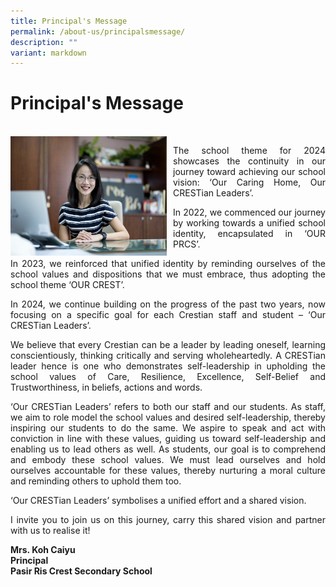```yaml
---
title: Principal's Message
permalink: /about-us/principalsmessage/
description: ""
variant: markdown
---
```

<h1>Principal's Message</h1>
<div><br>
<div style="float: left">
<img src="/images/Our%20Staff/Principal_Message_2024.jpg" alt="Principal_PRCS.jpeg" style="width:250px; margin-right:10px;">
</div><div>

<p align="justify">The school theme for 2024 showcases the continuity in our journey toward achieving our school vision: ‘Our Caring Home, Our CRESTian Leaders’. </p>

<p align="justify">In 2022, we commenced our journey by working towards a unified school identity, encapsulated in ‘OUR PRCS’. </p>

<p align="justify">In 2023, we reinforced that unified identity by reminding ourselves of the school values and dispositions that we must embrace, thus adopting the school theme ‘OUR CREST’.  </p>

<p align="justify">In 2024, we continue building on the progress of the past two years, now focusing on a specific goal for each Crestian staff and student – ‘Our CRESTian Leaders’. </p>

<p align="justify">We believe that every Crestian can be a leader by leading oneself, learning conscientiously, thinking critically and serving wholeheartedly. A CRESTian leader hence is one who demonstrates self-leadership in upholding the school values of Care, Resilience, Excellence, Self-Belief and Trustworthiness, in beliefs, actions and words. </p>

<p align="justify">‘Our CRESTian Leaders’ refers to both our staff and our students. As staff, we aim to role model the school values and desired self-leadership, thereby inspiring our students to do the same. We aspire to speak and act with conviction in line with these values, guiding us toward self-leadership and enabling us to lead others as well. As students, our goal is to comprehend and embody these school values. We must lead ourselves and hold ourselves accountable for these values, thereby nurturing a moral culture and reminding others to uphold them too. </p>

<p align="justify">‘Our CRESTian Leaders’ symbolises a unified effort and a shared vision. </p>

<p align="justify">I invite you to join us on this journey, carry this shared vision and partner with us to realise it! </p>

<p><strong>Mrs. Koh Caiyu<br>
Principal<br>
Pasir Ris Crest Secondary School</strong></p></div></div>


<!--
<h1>Principal's Message</h1>
<div>
<div style="float: left">
<img style="width:250px; margin-right:10px;" alt="Principal_PRCS.jpeg" src="/images/Principal_PRCS.jpeg">
</div><div>

<p align="justify">A warm welcome to Pasir Ris Crest Secondary!</p>
<p align="justify">When you enter our campus, you will see the phrase &lsquo;Home of the Overcomers&rsquo;, shining beautifully under the warm rays. Indeed, this is our home, our PRCS, where we want all of you to be able to find your place, your growth, and strength to take on and overcome any challenge in life</p>
<p align="justify"> If you have ever heard us share about PRCS, you would remember our emphasis on our school culture of Care, Excellence and Positive Self-Belief. In PRCS, we believe that only with the desired culture, staff and students can find their place, learn and lead themselves towards the school's vision and mission.</p>
	
<p align="justify">Hence, every year, we have a school theme to galvanise our efforts and guide our focus in this process of culture building.</p>
	
<p align="justify">The school theme for 2022 was OUR PRCS, highlighting the singular and collective identity to be owned by all staff and students.</p>

<p align="justify">For 2023, our school theme is OUR CREST.</p>

<p align="justify">The determiner ‘OUR’ is retained to continue the emphasis on collective ownership, in line with the school vision. The school values represented by CREST are brought to the foreground, because we believe that values guide behaviours, and behaviours shape culture.</p>

<p align="justify">But what are our CREST values, and how do we want our staff and students to demonstrate them?</p>
<p></p>
<ul>
<li><p align="justify"><u><b>C</b></u>are: To Care is to demonstrate kindness, respect and empathy for others.</p></li>
<li><p align="justify"><u><b>R</b></u>esilience: To be Resilient is to persevere through adversities with a positive mindset, and recover with mental and emotional strength.</p></li>
<li><p align="justify"><u><b>E</b></u>xcellence: To pursue Excellence is to put in one’s best effort in all endeavours and to seek constant betterment of oneself.</p></li>
<li><p align="justify"><u><b>S</b></u>elf-belief: To have Self-belief is to have confidence in one’s ability while having the humility to learn continuously.</p></li>
<li><p align="justify"><u><b>T</b></u>rustworthiness: To be Trustworthy necessitates one to be a person of integrity and honesty, and thus, having the quality to be reliable and dependable when working and interacting with others.</p></li>
</ul>
<p align="justify">PRCS seeks to inculcate these values in our staff and students, and I invite you, to join us on this journey in building OUR caring home, and be our CRESTian leaders!</p>

<p><strong>Mrs. Koh Caiyu<br>
Principal<br>
Pasir Ris Crest Secondary School</strong></p></div></div>	-->
